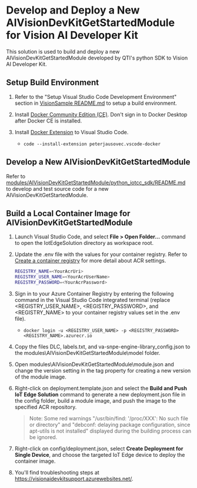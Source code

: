 # Develop and Deploy a New AIVisionDevKitGetStartedModule for Vision AI Developer Kit

This solution is used to build and deploy a new AIVisionDevKitGetStartedModule developed by QTI's python SDK to Vision AI Developer Kit.

## Setup Build Environment

1. Refer to the "Setup Visual Studio Code Development Environment" section in [VisionSample README.md](../../VisionSample/README.md) to setup a build environment.

1. Install [Docker Community Edition (CE)](https://docs.docker.com/install/#supported-platforms). Don't sign in to Docker Desktop after Docker CE is installed.

1. Install [Docker Extension](https://marketplace.visualstudio.com/items?itemName=PeterJausovec.vscode-docker) to Visual Studio Code.
    - `code --install-extension peterjausovec.vscode-docker`

## Develop a New AIVisionDevKitGetStartedModule

Refer to [modules/AIVisionDevKitGetStartedModule/python_iotcc_sdk/README.md](modules/AIVisionDevKitGetStartedModule/python_iotcc_sdk/README.md) to develop and test source code for a new AIVisionDevKitGetStartedModule.

## Build a Local Container Image for AIVisionDevKitGetStartedModule

1. Launch Visual Studio Code, and select **File > Open Folder...** command to open the IotEdgeSolution directory as workspace root.

1. Update the .env file with the values for your container registry. Refer to [Create a container registry](https://docs.microsoft.com/en-us/azure/iot-edge/tutorial-python-module#create-a-container-registry) for more detail about ACR settings.

     ```bash
     REGISTRY_NAME=<YourAcrUri>
     REGISTRY_USER_NAME=<YourAcrUserName>
     REGISTRY_PASSWORD=<YourAcrPassword>
     ```

1. Sign in to your Azure Container Registry by entering the following command in the Visual Studio Code integrated terminal (replace <REGISTRY_USER_NAME>, <REGISTRY_PASSWORD>, and <REGISTRY_NAME> to your container registry values set in the .env file).
    - `docker login -u <REGISTRY_USER_NAME> -p <REGISTRY_PASSWORD> <REGISTRY_NAME>.azurecr.io`

1. Copy the files DLC, labels.txt, and va-snpe-engine-library_config.json to the modules\AIVisionDevKitGetStartedModule\model folder.

1. Open modules\AIVisionDevKitGetStartedModule\module.json and change the version setting in the tag property for creating a new version of the module image.

1. Right-click on deployment.template.json and select the **Build and Push IoT Edge Solution** command to generate a new deployment.json file in the config folder, build a module image, and push the image to the specified ACR repository.
    > Note: Some red warnings "/usr/bin/find: '/proc/XXX': No such file or directory" and "debconf: delaying package configuration, since apt-utils is not installed" displayed during the building process can be ignored.

1. Right-click on config/deployment.json, select **Create Deployment for Single Device**, and choose the targeted IoT Edge device to deploy the container image.

1. You'll find troubleshooting steps at <https://visionaidevkitsupport.azurewebsites.net/>.